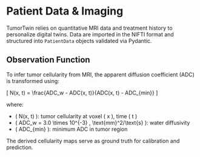 
# Patient Data & Imaging

TumorTwin relies on quantitative MRI data and treatment history to personalize digital twins.
Data are imported in the NIFTI format and structured into `PatientData` objects validated via Pydantic.

## Observation Function

To infer tumor cellularity from MRI, the apparent diffusion coefficient (ADC) is transformed using:

\[
N(x, t) = \frac{ADC_w - ADC(x, t)}{ADC(x, t) - ADC_{min}}
\]

where:
- \( N(x, t) \): tumor cellularity at voxel \( x \), time \( t \)
- \( ADC_w = 3.0 \times 10^{-3} \, \text{mm}^2/\text{s} \): water diffusivity
- \( ADC_{min} \): minimum ADC in tumor region

The derived cellularity maps serve as ground truth for calibration and prediction.
    
